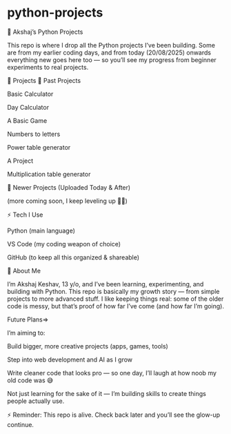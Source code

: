 # python-projects
🐍 Akshaj’s Python Projects

This repo is where I drop all the Python projects I’ve been building.
Some are from my earlier coding days, and from today (20/08/2025) onwards everything new goes here too — so you’ll see my progress from beginner experiments to real projects.

🚀 Projects
🔹 Past Projects

Basic Calculator

Day Calculator

A Basic Game

Numbers to letters

Power table generator

A Project

Multiplication table generator

🔹 Newer Projects (Uploaded Today & After)


(more coming soon, I keep leveling up 👨‍💻)

⚡ Tech I Use

Python (main language)

VS Code (my coding weapon of choice)

GitHub (to keep all this organized & shareable)

🙋 About Me

I’m Akshaj Keshav, 13 y/o, and I’ve been learning, experimenting, and building with Python.
This repo is basically my growth story — from simple projects to more advanced stuff. I like keeping things real: some of the older code is messy, but that’s proof of how far I’ve come (and how far I’m going).

 Future Plans=>

I’m aiming to:

Build bigger, more creative projects (apps, games, tools)

Step into web development and AI as I grow

Write cleaner code that looks pro — so one day, I’ll laugh at how noob my old code was 😅

Not just learning for the sake of it — I’m building skills to create things people actually use.

⚡ Reminder: This repo is alive. Check back later and you’ll see the glow-up continue.
